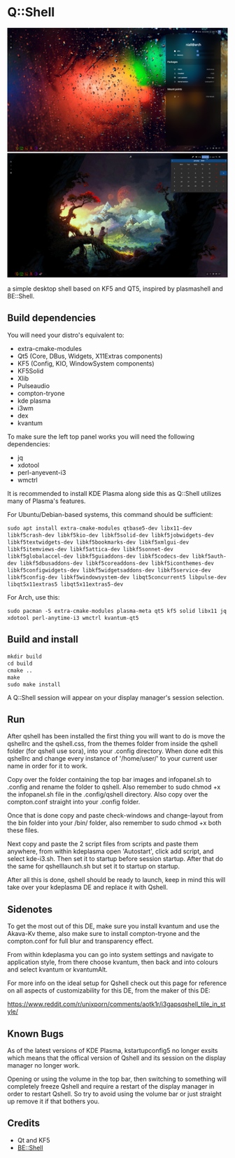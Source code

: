 # Q::Shell

![Screenshot](/screenshots/4.png)
![Screenshot](/screenshots/5.png)


a simple desktop shell based on KF5 and QT5, inspired by plasmashell and BE::Shell.

## Build dependencies

You will need your distro's equivalent to:

- extra-cmake-modules
- Qt5 (Core, DBus, Widgets, X11Extras components)
- KF5 (Config, KIO, WindowSystem components)
- KF5Solid
- Xlib
- Pulseaudio
- compton-tryone
- kde plasma
- i3wm
- dex
- kvantum


To make sure the left top panel works you will need the following dependencies:

- jq
- xdotool
- perl-anyevent-i3
- wmctrl



It is recommended to install KDE Plasma along side this as Q::Shell utilizes many of Plasma's features.

For Ubuntu/Debian-based systems, this command should be sufficient:

```
sudo apt install extra-cmake-modules qtbase5-dev libx11-dev libkf5crash-dev libkf5kio-dev libkf5solid-dev libkf5jobwidgets-dev libkf5textwidgets-dev libkf5bookmarks-dev libkf5xmlgui-dev libkf5itemviews-dev libkf5attica-dev libkf5sonnet-dev libkf5globalaccel-dev libkf5guiaddons-dev libkf5codecs-dev libkf5auth-dev libkf5dbusaddons-dev libkf5coreaddons-dev libkf5iconthemes-dev libkf5configwidgets-dev libkf5widgetsaddons-dev libkf5service-dev libkf5config-dev libkf5windowsystem-dev libqt5concurrent5 libpulse-dev libqt5x11extras5 libqt5x11extras5-dev
```

For Arch, use this:

```
sudo pacman -S extra-cmake-modules plasma-meta qt5 kf5 solid libx11 jq xdotool perl-anytime-i3 wmctrl kvantum-qt5
```

## Build and install

```
mkdir build
cd build
cmake ..
make
sudo make install
```
A Q::Shell session will appear on your display manager's session selection.


## Run

After qshell has been installed the first thing you will want to do is move the qshellrc and the qshell.css, from the themes folder from inside the qshell folder (for qshell use sora), into your .config directory. When done edit this qshellrc and change every instance of '/home/user/' to your current user name in order for it to work.

Copy over the folder containing the top bar images and infopanel.sh to .config and rename the folder to qshell.
Also remember to sudo chmod +x the infopanel.sh file in the .config/qshell directory. Also copy over the compton.conf straight into your .config folder.

Once that is done copy and paste check-windows and change-layout from the bin folder into your /bin/ folder, also remember to sudo chmod +x both these files.

Next copy and paste the 2 script files from scripts and paste them anywhere, from within kdeplasma open 'Autostart', click add script, and select kde-i3.sh. Then set it to startup before session startup. After that do the same for qshelllaunch.sh but set it to startup on startup.

After all this is done, qshell should be ready to launch, keep in mind this will take over your kdeplasma DE and replace it with Qshell.


## Sidenotes

To get the most out of this DE, make sure you install kvantum and use the Akava-Kv theme, also make sure to install compton-tryone and the compton.conf for full blur and transparency effect. 

From within kdeplasma you can go into system settings and navigate to application style, from there choose kvantum, then back and into colours and select kvantum or kvantumAlt.

For more info on the ideal setup for Qshell check out this page for reference on all aspects of customizability for this DE, from the maker of this DE:

https://www.reddit.com/r/unixporn/comments/aotk1r/i3gapsqshell_tile_in_style/


## Known Bugs

As of the latest versions of KDE Plasma, kstartupconfig5 no longer exsits which means that the offical version of Qshell and its session on the display manager no longer work.

Opening or using the volume in the top bar, then switching to something will completely freeze Qshell and require a restart of the display manager in order to restart Qshell. So try to avoid using the volume bar or just straight up remove it if that bothers you.

## Credits

 * Qt and KF5
 * [BE::Shell](https://sourceforge.net/projects/be-shell/)
